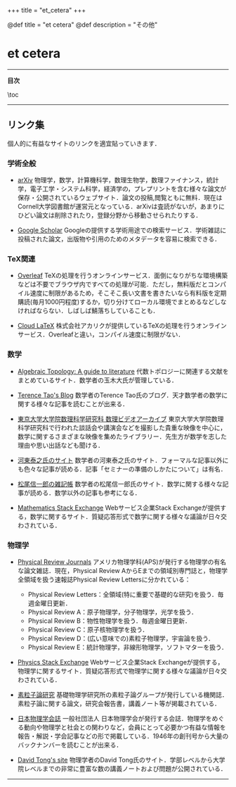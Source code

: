 +++
title = "et_cetera"
+++

@def title = "et cetera"
@def description = "その他"

# et cetera

---

**目次**

\toc

---

## リンク集

個人的に有益なサイトのリンクを適宜貼っていきます．

### 学術全般

* [arXiv](https://arxiv.org/)
    物理学，数学，計算機科学，数理生物学，数理ファイナンス，統計学，電子工学・システム科学，経済学の，プレプリントを含む様々な論文が保存・公開されているウェブサイト．論文の投稿,閲覧ともに無料．現在はCornell大学図書館が運営元となっている．arXivは査読がないが，あまりにひどい論文は削除されたり，登録分野から移動させられたりする．

* [Google Scholar](https://scholar.google.com/)
    Googleの提供する学術用途での検索サービス．学術雑誌に投稿された論文，出版物や引用のためのメタデータを容易に検索できる．

### TeX関連

* [Overleaf](https://www.overleaf.com/)
    TeXの処理を行うオンラインサービス．面倒になりがちな環境構築などは不要でブラウザ内ですべての処理が可能．ただし，無料版だとコンパイル速度に制限があるため，そこそこ長い文書を書きたいなら有料版を定期購読(毎月1000円程度)するか，切り分けてローカル環境でまとめるなどしなければならない．しばしば鯖落ちしていることも．

* [Cloud LaTeX](https://cloudlatex.io/)
    株式会社アカリクが提供しているTeXの処理を行うオンラインサービス．Overleafと違い，コンパイル速度に制限がない．

### 数学

* [Algebraic Topology: A guide to literature](http://www8064u.sakura.ne.jp/index.rb?body=index)
    代数トポロジーに関連する文献をまとめているサイト．数学者の玉木大氏が管理している．

* [Terence Tao's Blog](https://terrytao.wordpress.com/)
    数学者のTerence Tao氏のブログ．天才数学者の数学に関する様々な記事を読むことが出来る．

* [東京大学大学院数理科学研究科 数理ビデオアーカイブ](https://www.ms.u-tokyo.ac.jp/video/index.html)
    東京大学大学院数理科学研究科で行われた談話会や講演会などを撮影した貴重な映像を中心に，数学に関するさまざまな映像を集めたライブラリー．先生方が数学を志した理由や思い出話なども聞ける．

* [河東泰之氏のサイト](https://www.ms.u-tokyo.ac.jp/~yasuyuki/)
    数学者の河東泰之氏のサイト．フォーマルな記事以外にも色々な記事が読める．記事「セミナーの準備のしかたについて」は有名．

* [松尾信一郎の雑記帳](https://www.math.nagoya-u.ac.jp/~shinichiroh/notebook.html)
    数学者の松尾信一郎氏のサイト．数学に関する様々な記事が読める．数学以外の記事も参考になる．
<!--
* [Mathematics Site](https://www.jmilne.org/math/)
    数学者のJames Milne氏のサイト．講義ノートが豊富で参考になる．
-->
* [Mathematics Stack Exchange](https://math.stackexchange.com/)
    Webサービス企業Stack Exchangeが提供する，数学に関するサイト．質疑応答形式で数学に関する様々な議論が日々交わされている．

### 物理学

* [Physical Review Journals](https://journals.aps.org/)
    アメリカ物理学科(APS)が発行する物理学の有名な論文雑誌．現在，Physical Review AからEまでの領域別専門誌と，物理学全領域を扱う速報誌Physical Review Lettersに分かれている：
    * Physical Review Letters：全領域(特に重要で基礎的な研究)を扱う．毎週金曜日更新．
    * Physical Review A：原子物理学，分子物理学，光学を扱う．
    * Physical Review B：物性物理学を扱う．毎週金曜日更新．
    * Physical Review C：原子核物理学を扱う．
    * Physical Review D：(広い意味での)素粒子物理学，宇宙論を扱う．
    * Physical Review E：統計物理学，非線形物理学，ソフトマターを扱う．

* [Physics Stack Exchange](https://physics.stackexchange.com/)
    Webサービス企業Stack Exchangeが提供する，物理学に関するサイト．質疑応答形式で物理学に関する様々な議論が日々交わされている．
<!--
* [清水明のホームページ](https://sites.google.com/g.ecc.u-tokyo.ac.jp/shmz)
    物理学者の清水明氏のサイト．『熱力学の基礎』や『統計力学の基礎』などの有名な教科書の補足や修正・改良点も読める．他にも講義の板書の写真や，スライドも公開されている．
-->
* [素粒子論研究](https://www2.yukawa.kyoto-u.ac.jp/~soken.editorial/)
    基礎物理学研究所の素粒子論グループが発行している機関誌．素粒子論に関する論文，研究会報告書，講義ノート等が掲載されている．
<!--
* [Kurasawa's Home Page](http://kurasawa.c.ooco.jp/)
    物理学者の倉澤治樹氏のサイト．幅広い分野の講義ノートが公開されており，参考になる．
-->
<!--
* [堀田昌寛氏のnote](https://note.com/quantumuniverse)
    物理学者の堀田昌寛氏のnote．著書『入門現代の量子力学 -量子情報・量子測定を中心として-』に関する補足や，その他物理学に関する様々な記事が公開されている．
-->
<!--
* [Ryusuke Jinno's homepage](https://jinno.sakura.ne.jp/jinno/index.html)
    物理学者の神野隆介氏のサイト．量子力学や特殊相対論のとても見やすい講義ノートや課題，試験問題が公開されている．
-->
* [日本物理学会誌](https://www.jstage.jst.go.jp/browse/butsuri/-char/ja)
    一般社団法人 日本物理学会が発行する会誌．物理学をめぐる動向や物理学と社会との関わりなど，会員にとって必要かつ有益な情報を報告・解説・学会記事などの形で掲載している．1946年の創刊号から大量のバックナンバーを読むことが出来る．
<!--
* [田崎によるwebページ](https://www.gakushuin.ac.jp/~881791/indexJ.html)
    物理学者の田崎晴明氏のサイト．講義ノートや講演スライド，有名な著書『熱力学 -現代的な視点から-』や『統計力学I,II』などの補足なども読める．同氏の[Youtubeチャンネル](https://www.youtube.com/@haltasaki)からも非常に有益な動画が公開されている．
-->
* [David Tong's site](https://www.damtp.cam.ac.uk/user/tong/bio.html)
    物理学者のDavid Tong氏のサイト．学部レベルから大学院レベルまでの非常に豊富な数の講義ノートおよび問題が公開されている．
<!--
* [立川裕二氏のサイト](https://member.ipmu.jp/yuji.tachikawa/)
    物理学者の立川裕二氏のサイト．論文に至る経緯や，講義ノート，多くの記事，学生へのアドバイスなどを読むことが出来る．同氏の[Youtubeチャンネル](https://www.youtube.com/@iroganai/featured)からも非常に有益な動画が公開されている．
-->
<!--
* [山崎雅人氏のサイト](https://member.ipmu.jp/masahito.yamazaki/index-j.shtml)
    物理学者の山崎雅人氏のサイト．物理学に関する様々な記事が公開されている．Book Guideが豊富でとても参考になった．
-->
---